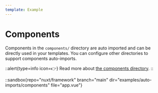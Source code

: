 ```yaml
---
template: Example
---
```


# Components

Components in the `components/` directory are auto imported and can be directly used in your templates.
You can configure other directories to support components auto-imports.

::alert{type=info icon=👉}
Read more about [the components directory](/guide/directory-structure/components).
::

::sandbox{repo="nuxt/framework" branch="main" dir="examples/auto-imports/components" file="app.vue"}
